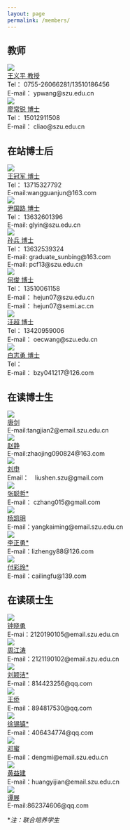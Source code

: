 ```yaml
---
layout: page
permalink: /members/
---
```


## 教师

<div class="sec-container">

<div class="bio-container">
  <div class="bio-avatar" >
  <a href="{{ site.baseurl }}/members/wangyiping/">
  <img src="{{ site.baseurl }}/images/wangyiping-92x128.jpg" class="max-img-border">
  </a>
  </div>
  <div class="bio-info">
  <a href="{{ site.baseurl }}/members/wangyiping/">
  王义平 教授
  </a>
  <br>
  Tel： 0755-26066281/13510186456
  <br>
  E-mail： ypwang@szu.edu.cn
  </div>
</div>

<div class="bio-container">
  <div class="bio-avatar" >
  <a href="{{ site.baseurl }}/members/liaochangrui/">
  <img src="{{ site.baseurl }}/images/liaochangrui-92x123.jpg" class="max-img-border">
  </a>
  </div>
  <div class="bio-info">
  <a href="{{ site.baseurl }}/members/liaochangrui/">
  廖常锐 博士
  </a>
  <br>
  Tel：  15012911508
  <br>
  E-mail： cliao@szu.edu.cn
  </div>
</div>

</div>

## 在站博士后

<div class="sec-container">

<div class="bio-container">
  <div class="bio-avatar" >
  <a href="{{ site.baseurl }}/members/wangguanjun/">
  <img src="{{ site.baseurl }}/images/wangguanjun-92x114.jpg" class="max-img-border"/>
  </a>
  </div>
  <div class="bio-info">
  <a href="{{ site.baseurl }}/members/wangguanjun/">
  王冠军 博士
  </a>
  <br/>
  Tel：  13715327792
  <br>
  E-mail:wangguanjun@163.com
  </div>
</div>


<div class="bio-container">
  <div class="bio-avatar" >
  <a href="{{ site.baseurl }}/members/yinguolu/">
  <img src="{{ site.baseurl }}/images/yinguolu-92x128.jpg" class="max-img-border"/>
  </a>
  </div>
  <div class="bio-info">
  <a href="{{ site.baseurl }}/members/yinguolu/">
  尹国路 博士
  </a>
  <br>
  Tel：  13632601396
  <br>
  E-mail: glyin@szu.edu.cn
  </div>
</div>

<div class="bio-container">
  <div class="bio-avatar" >
  <a href="{{ site.baseurl }}/members/sunbing/">
  <img src="{{ site.baseurl }}/images/sunbing-92x129.jpg" class="max-img-border"/>
  </a>
  </div>
  <div class="bio-info">
  <a href="{{ site.baseurl }}/members/sunbing/">
  孙兵 博士
  </a>
  <br>
  Tel：  13632539324
  <br>
  E-mail: graduate_sunbing@163.com
  <br>
  E-mail: pcf13@szu.edu.cn
  </div>
</div>

<div class="bio-container">
  <div class="bio-avatar" >
  <a href="{{ site.baseurl }}/members/hejun/">
  <img src="{{ site.baseurl }}/images/hejun-92x130.jpg" class="max-img-border"/>
  </a>
  </div>
  <div class="bio-info">
  <a href="{{ site.baseurl }}/members/hejun/">
  何俊 博士
  </a>
  <br>
  Tel：  13510061158
  <br>
  E-mail： hejun07@szu.edu.cn
  <br>
  E-mail： hejun07@semi.ac.cn
  </div>
</div>

<div class="bio-container">
  <div class="bio-avatar" >
  <a href="{{ site.baseurl }}/members/wangchao/">
  <img src="{{ site.baseurl }}/images/wangc-92x128.jpg" class="max-img-border"/>
  </a>
  </div>
  <div class="bio-info">
  <a href="{{ site.baseurl }}/members/wangchao/">
  汪超 博士
  </a>
  <br>
  Tel：  13420959006
  <br>
  E-mail： oecwang@szu.edu.cn
  </div>
</div>

<div class="bio-container">
  <div class="bio-avatar" >
  <a href="{{ site.baseurl }}/members/baizhiyong/">
  <img src="{{ site.baseurl }}/images/baizy-92x130.jpg" class="max-img-border"/>
  </a>
  </div>
  <div class="bio-info">
  <a href="{{ site.baseurl }}/members/baizhiyong/">
  白志勇 博士
  </a>
  <br>
  Tel：  
  <br>
  E-mail： bzy041217@126.com
  </div>
</div>
</div>

##  在读博士生

<div class="sec-container">

<div class="bio-container">
  <div class="bio-avatar" >
  <a href="{{ site.baseurl }}/members/tangjian/">
  <img src="{{ site.baseurl }}/images/tangjian-92x128.jpg" class="max-img-border"/>
  </a>
  </div>
  <div class="bio-info">
  <a href="{{ site.baseurl }}/members/tangjian/">
  唐剑
  </a>
  <br/>
  E-mail:tangjian2@email.szu.edu.cn
  </div>
</div>

<div class="bio-container">
  <div class="bio-avatar" >
  <a href="{{ site.baseurl }}/members/zhaojing/">
  <img src="{{ site.baseurl }}/images/zhaojing-92x113.jpg" class="max-img-border"/>
  </a>
  </div>
  <div class="bio-info">
  <a href="{{ site.baseurl }}/members/zhaojing/">
  赵静
  </a>
  <br/>
  E-mail:zhaojing090824@163.com
  </div>
</div>

<div class="bio-container">
  <div class="bio-avatar" >
  <a href="{{ site.baseurl }}/members/liushen/">
  <img src="{{ site.baseurl }}/images/liushen93x124.jpg" class="max-img-border"/>
  </a>
  </div>
  <div class="bio-info">
  <a href="{{ site.baseurl }}/members/liushen/">
  刘申
  </a>
  <br>
  Email：　liushen.szu@gmail.com
  </div>
</div>

<div class="bio-container">
  <div class="bio-avatar" >
  <a href="{{ site.baseurl }}/members/zhangcongzhe/">
  <img src="{{ site.baseurl }}/images/zhangcongzhe-92x130.jpg" class="max-img-border"/>
  </a>
  </div>
  <div class="bio-info">
  <a href="{{ site.baseurl }}/members/zhangcongzhe/">
  张聪哲*
  </a>
  <br>
  E-mail： czhang015@gmail.com
  </div>
</div>

<div class="bio-container">
  <div class="bio-avatar" >
  <a href="{{ site.baseurl }}/members/yangkaiming/">
  <img src="{{ site.baseurl }}/images/yangkaiming-92x117.jpg" class="max-img-border"/>
  </a>
  </div>
  <div class="bio-info">
  <a href="{{ site.baseurl }}/members/yangkaiming/">
  杨凯明
  </a>
  <br>
  E-mail：yangkaiming@email.szu.edu.cn
  </div>
</div>

<div class="bio-container">
  <div class="bio-avatar" >
  <a href="{{ site.baseurl }}/members/lizhengyong/">
  <img src="{{ site.baseurl }}/images/lizhengyong-92x122.jpg" class="max-img-border"/>
  </a>
  </div>
  <div class="bio-info">
  <a href="{{ site.baseurl }}/members/lizhengyong/">
  李正勇*
  </a>
  <br>
  E-mail：lizhengy88@126.com
  </div>
</div>

<div class="bio-container">
  <div class="bio-avatar" >
  <a href="{{ site.baseurl }}/members/fucailing/">
  <img src="{{ site.baseurl }}/images/fucailing-92x130.jpg" class="max-img-border"/>
  </a>
  </div>
  <div class="bio-info">
  <a href="{{ site.baseurl }}/members/fucailing/">
  付彩玲*
  </a>
  <br>
  E-mail：cailingfu@139.com
  </div>
</div>
</div>

## 在读硕士生

<div class="sec-container">
<div class="bio-container">
  <div class="bio-avatar" >
  <a href="{{ site.baseurl }}/members/zhongxiaoyong/">
  <img src="{{ site.baseurl }}/images/zhongxiaoyong-92x133.jpg" class="max-img-border"/>
  </a>
  </div>
  <div class="bio-info">
  <a href="{{ site.baseurl }}/members/zhongxiaoyong/">
  钟晓勇
  </a>
  <br />
  E-mai：2120190105@email.szu.edu.cn
  </div>
</div>

<div class="bio-container">
  <div class="bio-avatar" >
  <a href="{{ site.baseurl }}/members/zhoujiangtao/">
  <img src="{{ site.baseurl }}/images/zhoujiangtao-92x130.jpg" class="max-img-border"/>
  </a>
  </div>
  <div class="bio-info">
  <a href="{{ site.baseurl }}/members/zhoujiangtao/">
  周江涛
  </a>
  <br>
  E-mail：2121190102@email.szu.edu.cn
  </div>
</div>

<div class="bio-container">
  <div class="bio-avatar" >
  <a href="{{ site.baseurl }}/members/liuyingjie/">
  <img src="{{ site.baseurl }}/images/liuyinjie-92x130.jpg" class="max-img-border"/>
  </a>
  </div>
  <div class="bio-info">
  <a href="{{ site.baseurl }}/members/liuyingjie/">
  刘颖洁*
  </a>
  <br>
  E-mail：814423256@qq.com
  </div>
</div>

<div class="bio-container">
  <div class="bio-avatar" >
  <a href="{{ site.baseurl }}/members/wangqiao/">
  <img src="{{ site.baseurl }}/images/wangqiao-92x130.jpg" class="max-img-border"/>
  </a>
  </div>
  <div class="bio-info">
  <a href="{{ site.baseurl }}/members/wangqiao/">
  王侨
  </a>
  <br />
  E-mail：894817530@qq.com
  </div>
</div>

<div class="bio-container">
  <div class="bio-avatar" >
  <a href="{{ site.baseurl }}/members/xuxizhen/">
  <img src="{{ site.baseurl }}/images/xuxizhen-92x130.jpg" class="max-img-border"/>
  </a>
  </div>
  <div class="bio-info">
  <a href="{{ site.baseurl }}/members/xuxizhen/">
  徐锡镇*
  </a>
  <br>
  E-mail：406434774@qq.com
  </div>
</div>

<div class="bio-container">
  <div class="bio-avatar" >
  <a href="{{ site.baseurl }}/members/dengmi/">
  <img src="{{ site.baseurl }}/images/dengmi-92x130.jpg" class="max-img-border"/>
  </a>
  </div>
  <div class="bio-info">
  <a href="{{ site.baseurl }}/members/dengmi/">
  邓蜜 
  </a>
  <br>
  E-mail：dengmi@email.szu.edu.cn
  </div>
</div>

<div class="bio-container">
  <div class="bio-avatar" >
  <a href="{{ site.baseurl }}/members/huangyijian/">
  <img src="{{ site.baseurl }}/images/huangyijian-92x130.jpg" class="max-img-border"/>
  </a>
  </div>
  <div class="bio-info">
  <a href="{{ site.baseurl }}/members/huangyijian/">
  黄益建
  </a>
  <br>
  E-mail：huangyijian@email.szu.edu.cn
  </div>
</div>

<div class="bio-container">
  <div class="bio-avatar" >
  <a href="{{ site.baseurl }}/members/tanzhan/">
  <img src="{{ site.baseurl }}/images/tanzhan-92x130.jpg" class="max-img-border"/>
  </a>
  </div>
  <div class="bio-info">
  <a href="{{ site.baseurl }}/members/tanzhan/">
  谭展
  </a>
  <br>
  E-mail:862374606@qq.com
  </div>
</div>

</div>

**注：*联合培养学生**
